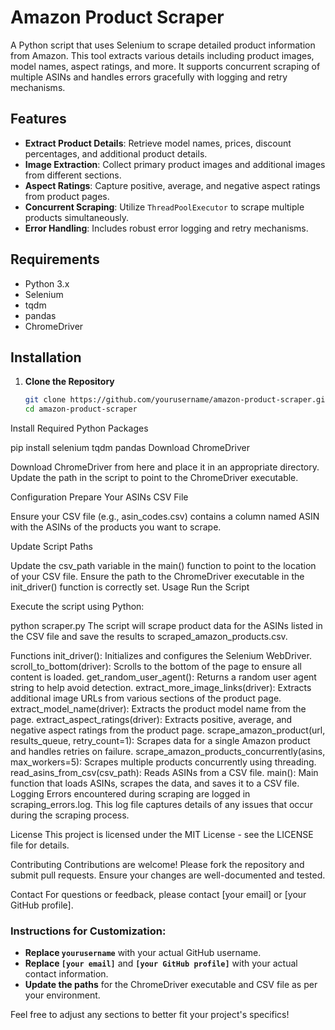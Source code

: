 

# Amazon Product Scraper

A Python script that uses Selenium to scrape detailed product information from Amazon. This tool extracts various details including product images, model names, aspect ratings, and more. It supports concurrent scraping of multiple ASINs and handles errors gracefully with logging and retry mechanisms.

## Features

- **Extract Product Details**: Retrieve model names, prices, discount percentages, and additional product details.
- **Image Extraction**: Collect primary product images and additional images from different sections.
- **Aspect Ratings**: Capture positive, average, and negative aspect ratings from product pages.
- **Concurrent Scraping**: Utilize `ThreadPoolExecutor` to scrape multiple products simultaneously.
- **Error Handling**: Includes robust error logging and retry mechanisms.

## Requirements

- Python 3.x
- Selenium
- tqdm
- pandas
- ChromeDriver

## Installation

1. **Clone the Repository**

   ```bash
   git clone https://github.com/yourusername/amazon-product-scraper.git
   cd amazon-product-scraper
Install Required Python Packages

pip install selenium tqdm pandas
Download ChromeDriver

Download ChromeDriver from here and place it in an appropriate directory. Update the path in the script to point to the ChromeDriver executable.

Configuration
Prepare Your ASINs CSV File

Ensure your CSV file (e.g., asin_codes.csv) contains a column named ASIN with the ASINs of the products you want to scrape.

Update Script Paths

Update the csv_path variable in the main() function to point to the location of your CSV file.
Ensure the path to the ChromeDriver executable in the init_driver() function is correctly set.
Usage
Run the Script

Execute the script using Python:


python scraper.py
The script will scrape product data for the ASINs listed in the CSV file and save the results to scraped_amazon_products.csv.

Functions
init_driver(): Initializes and configures the Selenium WebDriver.
scroll_to_bottom(driver): Scrolls to the bottom of the page to ensure all content is loaded.
get_random_user_agent(): Returns a random user agent string to help avoid detection.
extract_more_image_links(driver): Extracts additional image URLs from various sections of the product page.
extract_model_name(driver): Extracts the product model name from the page.
extract_aspect_ratings(driver): Extracts positive, average, and negative aspect ratings from the product page.
scrape_amazon_product(url, results_queue, retry_count=1): Scrapes data for a single Amazon product and handles retries on failure.
scrape_amazon_products_concurrently(asins, max_workers=5): Scrapes multiple products concurrently using threading.
read_asins_from_csv(csv_path): Reads ASINs from a CSV file.
main(): Main function that loads ASINs, scrapes the data, and saves it to a CSV file.
Logging
Errors encountered during scraping are logged in scraping_errors.log. This log file captures details of any issues that occur during the scraping process.

License
This project is licensed under the MIT License - see the LICENSE file for details.

Contributing
Contributions are welcome! Please fork the repository and submit pull requests. Ensure your changes are well-documented and tested.

Contact
For questions or feedback, please contact [your email] or [your GitHub profile].


### Instructions for Customization:

- **Replace `yourusername`** with your actual GitHub username.
- **Replace `[your email]`** and **`[your GitHub profile]`** with your actual contact information.
- **Update the paths** for the ChromeDriver executable and CSV file as per your environment.

Feel free to adjust any sections to better fit your project's specifics!






